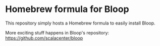 # Homebrew formula for Bloop

This repository simply hosts a Homebrew formula to easily install Bloop.

More exciting stuff happens in Bloop's repository: https://github.com/scalacenter/bloop

